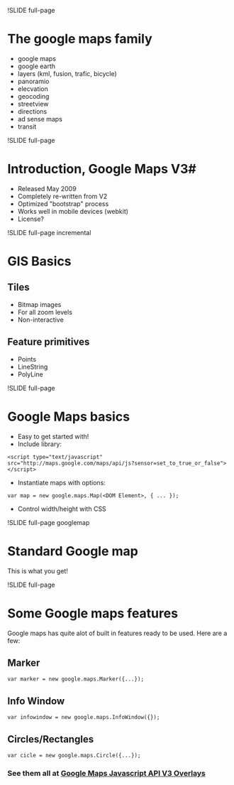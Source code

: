 !SLIDE full-page

# The google maps family
* google maps
* google earth
* layers (kml, fusion, trafic, bicycle)
* panoramio
* elecvation
* geocoding
* streetview
* directions
* ad sense maps
* transit

!SLIDE full-page
# Introduction, Google Maps V3#
* Released May 2009
* Completely re-written from V2
* Optimized "bootstrap" process
* Works well in mobile devices (webkit)
* License?

!SLIDE full-page incremental
# GIS Basics
## Tiles ##
  - Bitmap images
  - For all zoom levels
  - Non-interactive

## Feature primitives ##
  - Points
  - LineString
  - PolyLine

!SLIDE full-page
# Google Maps basics #
* Easy to get started with!
* Include library:

`<script type="text/javascript" src="http://maps.google.com/maps/api/js?sensor=set_to_true_or_false"></script>`

* Instantiate maps with options:

`var map = new google.maps.Map(<DOM Element>, { ... });`

* Control width/height with CSS

!SLIDE full-page googlemap
# Standard Google map #
This is what you get!
<div class="gmaps"><div id="canvas"></div></div>
<script>
  var latlng = new google.maps.LatLng(-34.397, 150.644);
  var myOptions = {
    zoom: 8,
    center: latlng,
    mapTypeId: google.maps.MapTypeId.ROADMAP
  };
  var map = new google.maps.Map(document.getElementById("canvas"), myOptions);
  $('.googlemap').bind("showoff:show", function() {
    google.maps.event.trigger(map, 'resize');
    map.setCenter(latlng);
  });
</script>

!SLIDE full-page
# Some Google maps features
Google maps has quite alot of built in features ready to be used. Here are a few:
## Marker ##
`var marker = new google.maps.Marker({...});`
## Info Window ##
`var infowindow = new google.maps.InfoWindow({});`
## Circles/Rectangles ##
`var cicle = new google.maps.Circle({...});`

### See them all at [Google Maps Javascript API V3 Overlays](http://code.google.com/intl/sv-SE/apis/maps/documentation/javascript/overlays.html) ###
